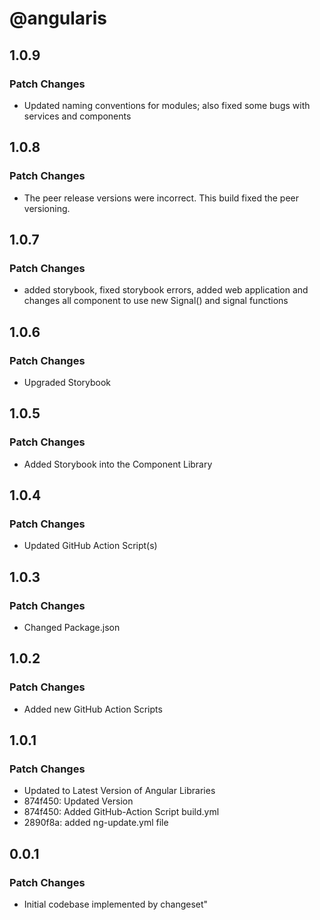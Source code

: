 # @angularis

## 1.0.9

### Patch Changes

- Updated naming conventions for modules; also fixed some bugs with services and components

## 1.0.8

### Patch Changes

- The peer release versions were incorrect. This build fixed the peer versioning.

## 1.0.7

### Patch Changes

- added storybook, fixed storybook errors, added web application and changes all component to use new Signal() and signal functions

## 1.0.6

### Patch Changes

- Upgraded Storybook

## 1.0.5

### Patch Changes

- Added Storybook into the Component Library

## 1.0.4

### Patch Changes

- Updated GitHub Action Script(s)

## 1.0.3

### Patch Changes

- Changed Package.json

## 1.0.2

### Patch Changes

- Added new GitHub Action Scripts

## 1.0.1

### Patch Changes

- Updated to Latest Version of Angular Libraries
- 874f450: Updated Version
- 874f450: Added GitHub-Action Script build.yml
- 2890f8a: added ng-update.yml file

## 0.0.1

### Patch Changes

- Initial codebase implemented by changeset"
